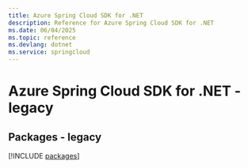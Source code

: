 ```yaml
---
title: Azure Spring Cloud SDK for .NET
description: Reference for Azure Spring Cloud SDK for .NET
ms.date: 06/04/2025
ms.topic: reference
ms.devlang: dotnet
ms.service: springcloud
---
```

# Azure Spring Cloud SDK for .NET - legacy
## Packages - legacy
[!INCLUDE [packages](spring-cloud-index.md)]